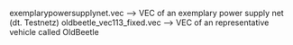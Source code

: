 exemplarypowersupplynet.vec --> VEC of an exemplary power supply net (dt. Testnetz)
oldbeetle_vec113_fixed.vec --> VEC of an representative vehicle called OldBeetle
